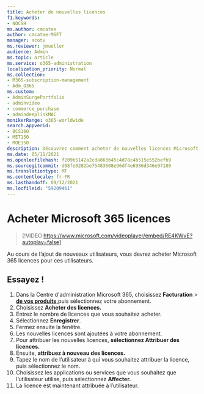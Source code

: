 ```yaml
---
title: Acheter de nouvelles licences
f1.keywords:
- NOCSH
ms.author: cmcatee
author: cmcatee-MSFT
manager: scotv
ms.reviewer: jmueller
audience: Admin
ms.topic: article
ms.service: o365-administration
localization_priority: Normal
ms.collection:
- M365-subscription-management
- Adm_O365
ms.custom:
- AdminSurgePortfolio
- adminvideo
- commerce_purchase
- admindeeplinkMAC
monikerRange: o365-worldwide
search.appverid:
- BCS160
- MET150
- MOE150
description: Découvrez comment acheter de nouvelles licences Microsoft 365 pour les entreprises.
ms.date: 05/11/2021
ms.openlocfilehash: f209b5142a2cda863645c4d78c4b515e552befb9
ms.sourcegitcommit: d08fe0282be75483608e96df4e6986d346e97180
ms.translationtype: MT
ms.contentlocale: fr-FR
ms.lasthandoff: 09/12/2021
ms.locfileid: "59209461"
---
```

# <a name="buy-microsoft-365-licenses"></a>Acheter Microsoft 365 licences

> [!VIDEO https://www.microsoft.com/videoplayer/embed/RE4KWvE?autoplay=false]

Au cours de l’ajout de nouveaux utilisateurs, vous devrez acheter Microsoft 365 licences pour ces utilisateurs.

## <a name="try-it"></a>Essayez !

1. Dans la Centre d'administration Microsoft 365, choisissez **Facturation**  >  <a href="https://go.microsoft.com/fwlink/p/?linkid=842054" target="_blank">**de vos produits,**</a>puis sélectionnez votre abonnement.
1. Choisissez **Acheter des licences.**
1. Entrez le nombre de licences que vous souhaitez acheter.
1. Sélectionnez **Enregistrer**.
1. Fermez ensuite la fenêtre.
1. Les nouvelles licences sont ajoutées à votre abonnement.
1. Pour attribuer les nouvelles licences, **sélectionnez Attribuer des licences.**
1. Ensuite, **attribuez à nouveau des licences.**
1. Tapez le nom de l’utilisateur à qui vous souhaitez attribuer la licence, puis sélectionnez le nom.
1. Choisissez les applications ou services que vous souhaitez que l’utilisateur utilise, puis sélectionnez **Affecter.**
1. La licence est maintenant attribuée à l’utilisateur.